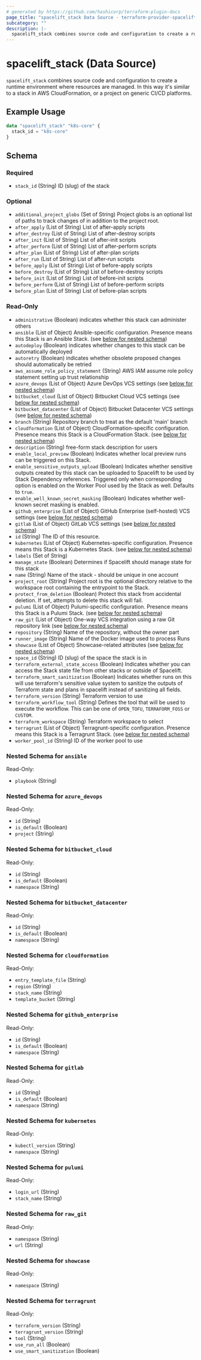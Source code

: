```yaml
---
# generated by https://github.com/hashicorp/terraform-plugin-docs
page_title: "spacelift_stack Data Source - terraform-provider-spacelift"
subcategory: ""
description: |-
  spacelift_stack combines source code and configuration to create a runtime environment where resources are managed. In this way it's similar to a stack in AWS CloudFormation, or a project on generic CI/CD platforms.
---
```


# spacelift_stack (Data Source)

`spacelift_stack` combines source code and configuration to create a runtime environment where resources are managed. In this way it's similar to a stack in AWS CloudFormation, or a project on generic CI/CD platforms.

## Example Usage

```terraform
data "spacelift_stack" "k8s-core" {
  stack_id = "k8s-core"
}
```

<!-- schema generated by tfplugindocs -->
## Schema

### Required

- `stack_id` (String) ID (slug) of the stack

### Optional

- `additional_project_globs` (Set of String) Project globs is an optional list of paths to track changes of in addition to the project root.
- `after_apply` (List of String) List of after-apply scripts
- `after_destroy` (List of String) List of after-destroy scripts
- `after_init` (List of String) List of after-init scripts
- `after_perform` (List of String) List of after-perform scripts
- `after_plan` (List of String) List of after-plan scripts
- `after_run` (List of String) List of after-run scripts
- `before_apply` (List of String) List of before-apply scripts
- `before_destroy` (List of String) List of before-destroy scripts
- `before_init` (List of String) List of before-init scripts
- `before_perform` (List of String) List of before-perform scripts
- `before_plan` (List of String) List of before-plan scripts

### Read-Only

- `administrative` (Boolean) indicates whether this stack can administer others
- `ansible` (List of Object) Ansible-specific configuration. Presence means this Stack is an Ansible Stack. (see [below for nested schema](#nestedatt--ansible))
- `autodeploy` (Boolean) indicates whether changes to this stack can be automatically deployed
- `autoretry` (Boolean) indicates whether obsolete proposed changes should automatically be retried
- `aws_assume_role_policy_statement` (String) AWS IAM assume role policy statement setting up trust relationship
- `azure_devops` (List of Object) Azure DevOps VCS settings (see [below for nested schema](#nestedatt--azure_devops))
- `bitbucket_cloud` (List of Object) Bitbucket Cloud VCS settings (see [below for nested schema](#nestedatt--bitbucket_cloud))
- `bitbucket_datacenter` (List of Object) Bitbucket Datacenter VCS settings (see [below for nested schema](#nestedatt--bitbucket_datacenter))
- `branch` (String) Repository branch to treat as the default 'main' branch
- `cloudformation` (List of Object) CloudFormation-specific configuration. Presence means this Stack is a CloudFormation Stack. (see [below for nested schema](#nestedatt--cloudformation))
- `description` (String) free-form stack description for users
- `enable_local_preview` (Boolean) Indicates whether local preview runs can be triggered on this Stack.
- `enable_sensitive_outputs_upload` (Boolean) Indicates whether sensitive outputs created by this stack can be uploaded to Spacelift to be used by Stack Dependency references. Triggered only when corresponding option is enabled on the Worker Pool used by the Stack as well. Defaults to `true`.
- `enable_well_known_secret_masking` (Boolean) Indicates whether well-known secret masking is enabled.
- `github_enterprise` (List of Object) GitHub Enterprise (self-hosted) VCS settings (see [below for nested schema](#nestedatt--github_enterprise))
- `gitlab` (List of Object) GitLab VCS settings (see [below for nested schema](#nestedatt--gitlab))
- `id` (String) The ID of this resource.
- `kubernetes` (List of Object) Kubernetes-specific configuration. Presence means this Stack is a Kubernetes Stack. (see [below for nested schema](#nestedatt--kubernetes))
- `labels` (Set of String)
- `manage_state` (Boolean) Determines if Spacelift should manage state for this stack
- `name` (String) Name of the stack - should be unique in one account
- `project_root` (String) Project root is the optional directory relative to the workspace root containing the entrypoint to the Stack.
- `protect_from_deletion` (Boolean) Protect this stack from accidental deletion. If set, attempts to delete this stack will fail.
- `pulumi` (List of Object) Pulumi-specific configuration. Presence means this Stack is a Pulumi Stack. (see [below for nested schema](#nestedatt--pulumi))
- `raw_git` (List of Object) One-way VCS integration using a raw Git repository link (see [below for nested schema](#nestedatt--raw_git))
- `repository` (String) Name of the repository, without the owner part
- `runner_image` (String) Name of the Docker image used to process Runs
- `showcase` (List of Object) Showcase-related attributes (see [below for nested schema](#nestedatt--showcase))
- `space_id` (String) ID (slug) of the space the stack is in
- `terraform_external_state_access` (Boolean) Indicates whether you can access the Stack state file from other stacks or outside of Spacelift.
- `terraform_smart_sanitization` (Boolean) Indicates whether runs on this will use terraform's sensitive value system to sanitize the outputs of Terraform state and plans in spacelift instead of sanitizing all fields.
- `terraform_version` (String) Terraform version to use
- `terraform_workflow_tool` (String) Defines the tool that will be used to execute the workflow. This can be one of `OPEN_TOFU`, `TERRAFORM_FOSS` or `CUSTOM`.
- `terraform_workspace` (String) Terraform workspace to select
- `terragrunt` (List of Object) Terragrunt-specific configuration. Presence means this Stack is a Terragrunt Stack. (see [below for nested schema](#nestedatt--terragrunt))
- `worker_pool_id` (String) ID of the worker pool to use

<a id="nestedatt--ansible"></a>
### Nested Schema for `ansible`

Read-Only:

- `playbook` (String)


<a id="nestedatt--azure_devops"></a>
### Nested Schema for `azure_devops`

Read-Only:

- `id` (String)
- `is_default` (Boolean)
- `project` (String)


<a id="nestedatt--bitbucket_cloud"></a>
### Nested Schema for `bitbucket_cloud`

Read-Only:

- `id` (String)
- `is_default` (Boolean)
- `namespace` (String)


<a id="nestedatt--bitbucket_datacenter"></a>
### Nested Schema for `bitbucket_datacenter`

Read-Only:

- `id` (String)
- `is_default` (Boolean)
- `namespace` (String)


<a id="nestedatt--cloudformation"></a>
### Nested Schema for `cloudformation`

Read-Only:

- `entry_template_file` (String)
- `region` (String)
- `stack_name` (String)
- `template_bucket` (String)


<a id="nestedatt--github_enterprise"></a>
### Nested Schema for `github_enterprise`

Read-Only:

- `id` (String)
- `is_default` (Boolean)
- `namespace` (String)


<a id="nestedatt--gitlab"></a>
### Nested Schema for `gitlab`

Read-Only:

- `id` (String)
- `is_default` (Boolean)
- `namespace` (String)


<a id="nestedatt--kubernetes"></a>
### Nested Schema for `kubernetes`

Read-Only:

- `kubectl_version` (String)
- `namespace` (String)


<a id="nestedatt--pulumi"></a>
### Nested Schema for `pulumi`

Read-Only:

- `login_url` (String)
- `stack_name` (String)


<a id="nestedatt--raw_git"></a>
### Nested Schema for `raw_git`

Read-Only:

- `namespace` (String)
- `url` (String)


<a id="nestedatt--showcase"></a>
### Nested Schema for `showcase`

Read-Only:

- `namespace` (String)


<a id="nestedatt--terragrunt"></a>
### Nested Schema for `terragrunt`

Read-Only:

- `terraform_version` (String)
- `terragrunt_version` (String)
- `tool` (String)
- `use_run_all` (Boolean)
- `use_smart_sanitization` (Boolean)
